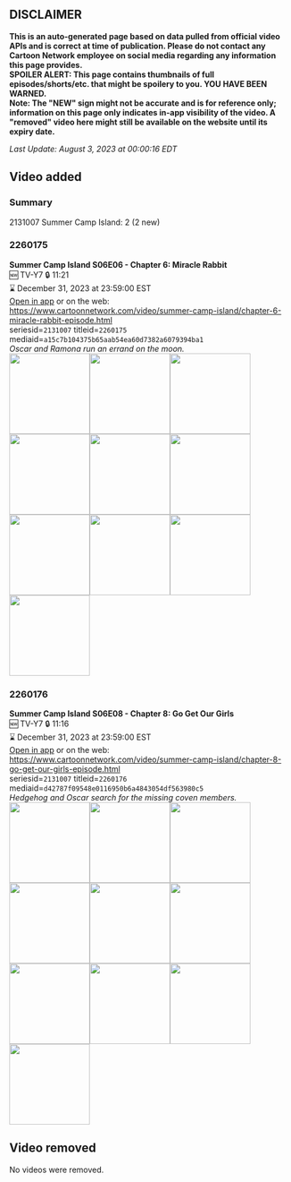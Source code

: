 ## DISCLAIMER
**This is an auto-generated page based on data pulled from official video APIs and is correct at time of publication. Please do not contact any Cartoon Network employee on social media regarding any information this page provides.**  
**SPOILER ALERT: This page contains thumbnails of full episodes/shorts/etc. that might be spoilery to you. YOU HAVE BEEN WARNED.**  
**Note: The "NEW" sign might not be accurate and is for reference only; information on this page only indicates in-app visibility of the video. A "removed" video here might still be available on the website until its expiry date.**  

_Last Update: August 3, 2023 at 00:00:16 EDT_
## Video added
### Summary
2131007 Summer Camp Island: 2 (2 new)  
### 2260175
**Summer Camp Island S06E06 - Chapter 6: Miracle Rabbit**  
🆕 TV-Y7 🔒 11:21  
⌛ December 31, 2023 at 23:59:00 EST  
[Open in app](https://cnvideo.sercomkc.org/redirector.html?type=cnapp&seriesid=2131007&titleid=2260175&mediaid=a15c7b104375b65aab54ea60d7382a6079394ba1) or on the web: https://www.cartoonnetwork.com/video/summer-camp-island/chapter-6-miracle-rabbit-episode.html  
seriesid=`2131007` titleid=`2260175` mediaid=`a15c7b104375b65aab54ea60d7382a6079394ba1`  
_Oscar and Ramona run an errand on the moon._  
<a href="https://s3.amazonaws.com/cartoonorchestrator/2260175_001_1280x720.jpg"><img src="https://s3.amazonaws.com/cartoonorchestrator/2260175_001_640x360.jpg" height="144px" /></a><a href="https://s3.amazonaws.com/cartoonorchestrator/2260175_002_1280x720.jpg"><img src="https://s3.amazonaws.com/cartoonorchestrator/2260175_002_640x360.jpg" height="144px" /></a><a href="https://s3.amazonaws.com/cartoonorchestrator/2260175_003_1280x720.jpg"><img src="https://s3.amazonaws.com/cartoonorchestrator/2260175_003_640x360.jpg" height="144px" /></a><a href="https://s3.amazonaws.com/cartoonorchestrator/2260175_004_1280x720.jpg"><img src="https://s3.amazonaws.com/cartoonorchestrator/2260175_004_640x360.jpg" height="144px" /></a><a href="https://s3.amazonaws.com/cartoonorchestrator/2260175_005_1280x720.jpg"><img src="https://s3.amazonaws.com/cartoonorchestrator/2260175_005_640x360.jpg" height="144px" /></a><a href="https://s3.amazonaws.com/cartoonorchestrator/2260175_006_1280x720.jpg"><img src="https://s3.amazonaws.com/cartoonorchestrator/2260175_006_640x360.jpg" height="144px" /></a><a href="https://s3.amazonaws.com/cartoonorchestrator/2260175_007_1280x720.jpg"><img src="https://s3.amazonaws.com/cartoonorchestrator/2260175_007_640x360.jpg" height="144px" /></a><a href="https://s3.amazonaws.com/cartoonorchestrator/2260175_008_1280x720.jpg"><img src="https://s3.amazonaws.com/cartoonorchestrator/2260175_008_640x360.jpg" height="144px" /></a><a href="https://s3.amazonaws.com/cartoonorchestrator/2260175_009_1280x720.jpg"><img src="https://s3.amazonaws.com/cartoonorchestrator/2260175_009_640x360.jpg" height="144px" /></a><a href="https://s3.amazonaws.com/cartoonorchestrator/2260175_010_1280x720.jpg"><img src="https://s3.amazonaws.com/cartoonorchestrator/2260175_010_640x360.jpg" height="144px" /></a>
### 2260176
**Summer Camp Island S06E08 - Chapter 8: Go Get Our Girls**  
🆕 TV-Y7 🔒 11:16  
⌛ December 31, 2023 at 23:59:00 EST  
[Open in app](https://cnvideo.sercomkc.org/redirector.html?type=cnapp&seriesid=2131007&titleid=2260176&mediaid=d42787f09548e0116950b6a4843054df563980c5) or on the web: https://www.cartoonnetwork.com/video/summer-camp-island/chapter-8-go-get-our-girls-episode.html  
seriesid=`2131007` titleid=`2260176` mediaid=`d42787f09548e0116950b6a4843054df563980c5`  
_Hedgehog and Oscar search for the missing coven members._  
<a href="https://s3.amazonaws.com/cartoonorchestrator/2260176_001_1280x720.jpg"><img src="https://s3.amazonaws.com/cartoonorchestrator/2260176_001_640x360.jpg" height="144px" /></a><a href="https://s3.amazonaws.com/cartoonorchestrator/2260176_002_1280x720.jpg"><img src="https://s3.amazonaws.com/cartoonorchestrator/2260176_002_640x360.jpg" height="144px" /></a><a href="https://s3.amazonaws.com/cartoonorchestrator/2260176_003_1280x720.jpg"><img src="https://s3.amazonaws.com/cartoonorchestrator/2260176_003_640x360.jpg" height="144px" /></a><a href="https://s3.amazonaws.com/cartoonorchestrator/2260176_004_1280x720.jpg"><img src="https://s3.amazonaws.com/cartoonorchestrator/2260176_004_640x360.jpg" height="144px" /></a><a href="https://s3.amazonaws.com/cartoonorchestrator/2260176_005_1280x720.jpg"><img src="https://s3.amazonaws.com/cartoonorchestrator/2260176_005_640x360.jpg" height="144px" /></a><a href="https://s3.amazonaws.com/cartoonorchestrator/2260176_006_1280x720.jpg"><img src="https://s3.amazonaws.com/cartoonorchestrator/2260176_006_640x360.jpg" height="144px" /></a><a href="https://s3.amazonaws.com/cartoonorchestrator/2260176_007_1280x720.jpg"><img src="https://s3.amazonaws.com/cartoonorchestrator/2260176_007_640x360.jpg" height="144px" /></a><a href="https://s3.amazonaws.com/cartoonorchestrator/2260176_008_1280x720.jpg"><img src="https://s3.amazonaws.com/cartoonorchestrator/2260176_008_640x360.jpg" height="144px" /></a><a href="https://s3.amazonaws.com/cartoonorchestrator/2260176_009_1280x720.jpg"><img src="https://s3.amazonaws.com/cartoonorchestrator/2260176_009_640x360.jpg" height="144px" /></a><a href="https://s3.amazonaws.com/cartoonorchestrator/2260176_010_1280x720.jpg"><img src="https://s3.amazonaws.com/cartoonorchestrator/2260176_010_640x360.jpg" height="144px" /></a>
## Video removed
No videos were removed.  
